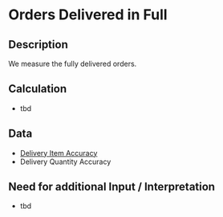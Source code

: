 # Orders Delivered in Full

## Description
We measure the fully delivered orders.

## Calculation
* tbd

## Data
* [Delivery Item Accuracy](https://github.com/fraunhofer-iem/move-kpi-system/blob/a7fe7870d03065a9226c862016c2ca662cb40753/kpis/Internal%20Supply%20Performance/Delivery_Item_Accuracy.md)
* Delivery Quantity Accuracy


## Need for additional Input / Interpretation
* tbd
